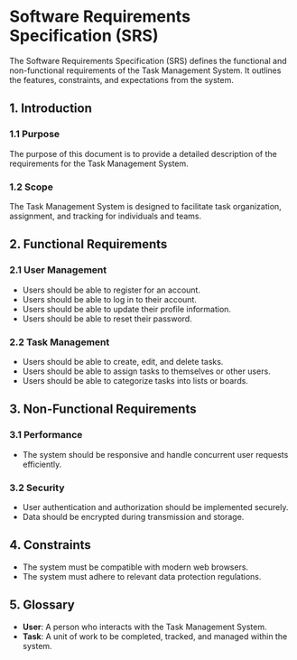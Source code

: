 # Software Requirements Specification (SRS)

The Software Requirements Specification (SRS) defines the functional and non-functional requirements of the Task Management System. It outlines the features, constraints, and expectations from the system.

## 1. Introduction

### 1.1 Purpose

The purpose of this document is to provide a detailed description of the requirements for the Task Management System.

### 1.2 Scope

The Task Management System is designed to facilitate task organization, assignment, and tracking for individuals and teams.

## 2. Functional Requirements

### 2.1 User Management

- Users should be able to register for an account.
- Users should be able to log in to their account.
- Users should be able to update their profile information.
- Users should be able to reset their password.

### 2.2 Task Management

- Users should be able to create, edit, and delete tasks.
- Users should be able to assign tasks to themselves or other users.
- Users should be able to categorize tasks into lists or boards.

## 3. Non-Functional Requirements

### 3.1 Performance

- The system should be responsive and handle concurrent user requests efficiently.

### 3.2 Security

- User authentication and authorization should be implemented securely.
- Data should be encrypted during transmission and storage.

## 4. Constraints

- The system must be compatible with modern web browsers.
- The system must adhere to relevant data protection regulations.

## 5. Glossary

- **User**: A person who interacts with the Task Management System.
- **Task**: A unit of work to be completed, tracked, and managed within the system.
